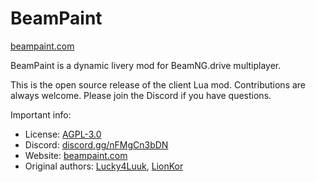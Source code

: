 # BeamPaint
[beampaint.com](https://beampaint.com)

BeamPaint is a dynamic livery mod for BeamNG.drive multiplayer.

This is the open source release of the client Lua mod. Contributions are always welcome. Please join the Discord if you have questions.

Important info:
- License: [AGPL-3.0](https://www.gnu.org/licenses/agpl-3.0.en.html)
- Discord: [discord.gg/nFMgCn3bDN](https://discord.gg/nFMgCn3bDN)
- Website: [beampaint.com](https://beampaint.com/)
- Original authors: [Lucky4Luuk](https://github.com/Lucky4Luuk), [LionKor](https://github.com/LionKor)

